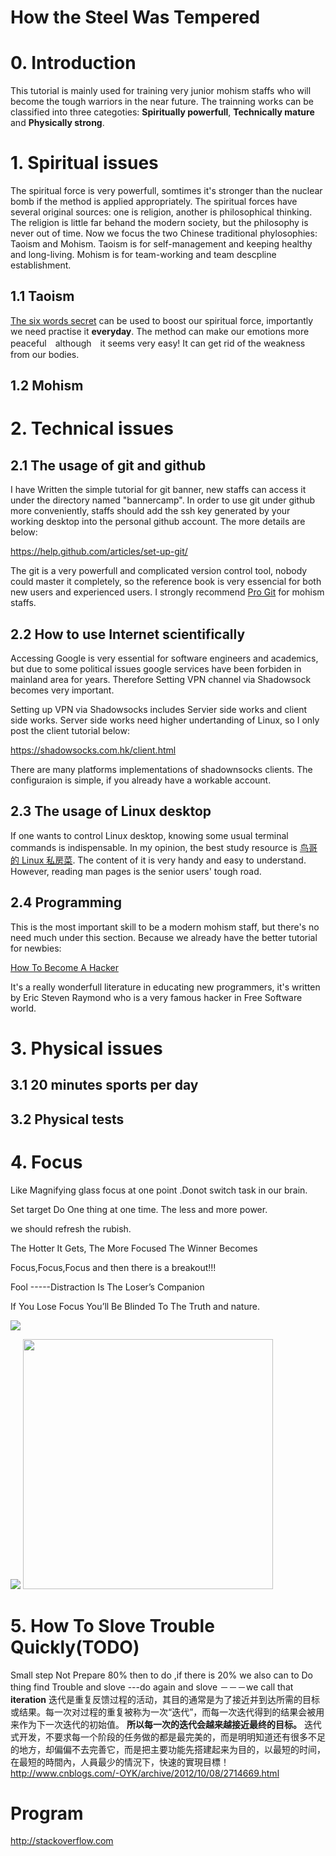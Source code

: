 # How the Steel Was Tempered #

# 0. Introduction #

This tutorial is mainly used for training very junior mohism staffs who will become the tough warriors in the near future. The trainning works can be classified into three categoties: **Spiritually powerfull**, **Technically mature** and **Physically strong**.

# 1. Spiritual issues #

The spiritual force is very powerfull, somtimes it's stronger than the nuclear bomb if the method is applied appropriately. The spiritual forces have several original sources: one is religion, another is philosophical thinking. The religion is little far behand the modern society, but the philosophy is never out of time. Now we focus the two Chinese traditional phylosophies: Taoism and Mohism. Taoism is for self-management and keeping healthy and long-living. Mohism is for team-working and team descpline establishment.

## 1.1 Taoism ##

[The six words secret](https://github.com/Mohism-Research/Super-Taoism-Archives/blob/master/six-words-secret.md) can be used to boost our spiritual force, importantly we need practise it **everyday**. The method can make our emotions more peaceful　although　it seems very easy! It can get rid of the weakness from our bodies.

## 1.2 Mohism ##

# 2. Technical issues #

## 2.1 The usage of git and github ##

I have Written the simple tutorial for git banner, new staffs can access it under the directory named "bannercamp". In order to use git under github more conveniently, staffs should add the ssh key generated by your working desktop into the personal github account. The more details are below:

https://help.github.com/articles/set-up-git/

The git is a very powerfull and complicated version control tool, nobody could master it completely, so the reference book is very essencial for both new users and experienced users. I strongly recommend [Pro Git](https://git-scm.com/book/zh/v2) for mohism staffs.

## 2.2 How to use Internet scientifically ##

Accessing Google is very essential for software engineers and academics, but due to some political issues google services have been forbiden in mainland area for years. Therefore Setting VPN channel via Shadowsock becomes very important.

Setting up VPN via Shadowsocks includes Servier side works and client side works. Server side works need higher undertanding of Linux, so I only post the client tutorial below:

https://shadowsocks.com.hk/client.html

There are many platforms implementations of shadownsocks clients. The configuraion is simple, if you already have a workable account.

## 2.3 The usage of Linux desktop ##

If one wants to control Linux desktop, knowing some usual terminal commands is indispensable. In my opinion, the best study resource is [鸟哥的 Linux 私房菜](http://cn.linux.vbird.org/). The content of it is very handy and easy to understand. However, reading man pages is the senior users' tough road.

## 2.4 Programming ##

This is the most important skill to be a modern mohism staff, but there's no need much under this section. Because we already have the better tutorial for newbies:

[How To Become A Hacker](http://catb.org/~esr/faqs/hacker-howto.html#basic_skills)

It's a really wonderfull literature in educating new programmers, it's written by Eric Steven Raymond who is a very famous hacker in Free Software world.

# 3. Physical issues #

## 3.1 20 minutes sports per day ##

## 3.2 Physical tests ##

# 4. Focus #

Like Magnifying glass focus at one point .Donot switch task in our brain.

Set target Do One thing at one time. The less and more power.

we should refresh the rubish.

The Hotter It Gets, The More Focused The Winner Becomes

Focus,Focus,Focus and then there is a breakout!!!

Fool -----Distraction Is The Loser’s Companion 

If You Lose Focus You’ll Be Blinded To The Truth and nature.

![](https://github.com/Mohism-Research/Super-Taoism-Archives/blob/master/bannercamp/How-To-Start-A-Fire-Using-Ice.jpg?raw=true)

![](https://github.com/Mohism-Research/Super-Taoism-Archives/blob/master/bannercamp/magnifying-glass-burning.jpg?raw=true
)
<img src="https://github.com/Mohism-Research/Super-Taoism-Archives/blob/master/bannercamp/solar-feature-1.jpg?raw=true" width="400" height="400" />

# 5. How To Slove Trouble Quickly(TODO)
Small step
Not Prepare 80% then to do ,if there is 20% we also can to 
Do thing find Trouble and slove ---do again and slove －－－we call that **iteration**
迭代是重复反馈过程的活动，其目的通常是为了接近并到达所需的目标或结果。每一次对过程的重复被称为一次“迭代”，而每一次迭代得到的结果会被用来作为下一次迭代的初始值。
**所以每一次的迭代会越来越接近最终的目标。**
迭代式开发，不要求每一个阶段的任务做的都是最完美的，而是明明知道还有很多不足的地方，却偏偏不去完善它，而是把主要功能先搭建起来为目的，以最短的时间，在最短的時間內，人員最少的情況下，快速的實現目標！
http://www.cnblogs.com/-OYK/archive/2012/10/08/2714669.html

# Program

http://stackoverflow.com

